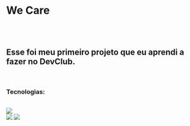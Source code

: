 <h1>We Care</h1>
<br>
<br>
<h2>Esse foi meu primeiro projeto que eu aprendi a fazer no <b>DevClub.</b></h2>
<br>
<h3>Tecnologias:</h3>
<br>
<img src="https://img.shields.io/badge/HTML5-E34F26?style=for-the-badge&logo=html5&logoColor=white"/>
<br>
<img src="https://img.shields.io/badge/CSS3-1572B6?style=for-the-badge&logo=css3&logoColor=white"/>

<img src="https://raw.githubusercontent.com/ric-adolfo/Meu-Primeiro-projeto/6394a226ba346407c9ed99b0d70e76ff1f77e33a/assets/We%20Care.jpg"/>
